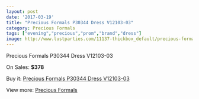 ```yaml
---
layout: post
date: '2017-03-19'
title: "Precious Formals P30344 Dress V12103-03"
category: Precious Formals
tags: ["evening","precious","prom","brand","dress"]
image: http://www.lustparties.com/11137-thickbox_default/precious-formals-p30344-dress-v12103-03.jpg
---
```

Precious Formals P30344 Dress V12103-03

On Sales: **$378**
<a href="https://www.lustparties.com/en/precious-formals/3966-precious-formals-p30344-dress-v12103-03.html"><amp-img layout="responsive" width="600" height="600" src="//www.lustparties.com/11137-thickbox_default/precious-formals-p30344-dress-v12103-03.jpg" alt="Precious Formals P30344 Dress V12103-03 0" /></a>
<a href="https://www.lustparties.com/en/precious-formals/3966-precious-formals-p30344-dress-v12103-03.html"><amp-img layout="responsive" width="600" height="600" src="//www.lustparties.com/11138-thickbox_default/precious-formals-p30344-dress-v12103-03.jpg" alt="Precious Formals P30344 Dress V12103-03 1" /></a>

Buy it: [Precious Formals P30344 Dress V12103-03](https://www.lustparties.com/en/precious-formals/3966-precious-formals-p30344-dress-v12103-03.html "Precious Formals P30344 Dress V12103-03")

View more: [Precious Formals](https://www.lustparties.com/en/18-precious-formals "Precious Formals")
